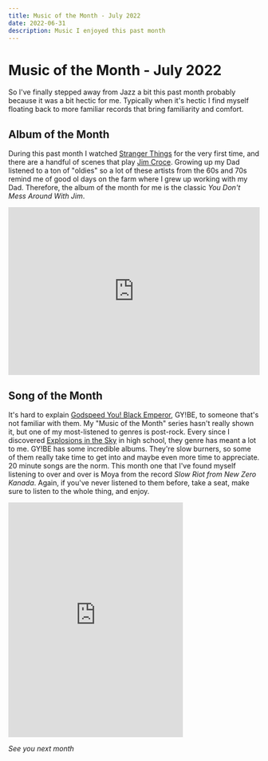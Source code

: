 ```yaml
---
title: Music of the Month - July 2022
date: 2022-06-31
description: Music I enjoyed this past month
---
```


# Music of the Month - July 2022

So I've finally stepped away from Jazz a bit this past month probably because it
was a bit hectic for me. Typically when it's hectic I find myself floating back
to more familiar records that bring familiarity and comfort.

## Album of the Month

During this past month I watched [Stranger
Things](https://www.imdb.com/title/tt4574334/) for the very first time, and
there are a handful of scenes that play [Jim
Croce](https://en.wikipedia.org/wiki/Jim_Croce). Growing up my Dad listened to a
ton of "oldies" so a lot of these artists from the 60s and 70s remind me of good
ol days on the farm where I grew up working with my Dad. Therefore, the album of
the month for me is the classic _You Don't Mess Around With Jim_.

<div style="max-width:100%;"><div style="position:relative;padding-bottom:calc(56.25% + 52px);height: 0;"><iframe style="position:absolute;top:0;left:0;" width="100%" height="100%" src="https://odesli.co/embed/?url=https%3A%2F%2Falbum.link%2Fi%2F1203475854&theme=dark" frameborder="0" allowfullscreen sandbox="allow-same-origin allow-scripts allow-presentation allow-popups allow-popups-to-escape-sandbox" allow="clipboard-read; clipboard-write"></iframe></div></div>


## Song of the Month

It's hard to explain [Godspeed You! Black
Emperor](https://brainwashed.com/godspeed/), GY!BE, to someone that's not familiar with
them. My "Music of the Month" series hasn't really shown it, but one of my
most-listened to genres is post-rock. Every since I discovered [Explosions in
the Sky](http://www.explosionsinthesky.com/) in high school, they genre has
meant a lot to me. GY!BE has some incredible albums. They're slow burners, so
some of them really take time to get into and maybe even more time to
appreciate. 20 minute songs are the norm. This month one that I've found myself
listening to over and over is Moya from the record _Slow Riot from New Zero
Kanada_. Again, if you've never listened to them before, take a seat, make sure
to listen to the whole thing, and enjoy.

<iframe style="border: 0; width: 350px; height: 470px;" src="https://bandcamp.com/EmbeddedPlayer/album=3803531554/size=large/bgcol=333333/linkcol=ffffff/tracklist=false/track=1587484362/transparent=true/" seamless><a href="https://godspeedyoublackemperor.bandcamp.com/album/slow-riot-for-new-zero-kanada">Slow Riot for New Zero Kanada by Godspeed You! Black Emperor</a></iframe>

_See you next month_
